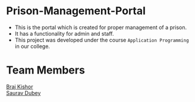 # Prison-Management-Portal

* This is the portal which is created for proper management of a prison. 
* It has a functionality for admin and staff.
* This project was developed under the course `Application Programming` in our college.

# Team Members

[Braj Kishor](https://github.com/brajkishor97)<br>
[Saurav Dubey](https://github.com/sauravkdubey)
